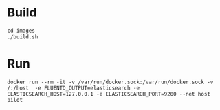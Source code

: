 Build
=====

```
cd images
./build.sh
```

Run
===

```
docker run --rm -it -v /var/run/docker.sock:/var/run/docker.sock -v /:/host  -e FLUENTD_OUTPUT=elasticsearch -e ELASTICSEARCH_HOST=127.0.0.1 -e ELASTICSEARCH_PORT=9200 --net host pilot
```

